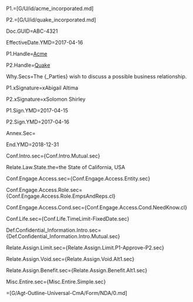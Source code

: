P1.=[G/U/id/acme_incorporated.md]

P2.=[G/U/id/quake_incorporated.md]

Doc.GUID=ABC-4321

EffectiveDate.YMD=2017-04-16

P1.Handle=<a href="#." class="definedterm">Acme</a>

P2.Handle=<a href="#." class="definedterm">Quake</a>

Why.Secs=The {_Parties} wish to discuss a possible business relationship.

P1.xSignature=xAbigail Altima

P2.xSignature=xSolomon Shirley

P1.Sign.YMD=2017-04-15

P2.Sign.YMD=2017-04-16

Annex.Sec=</i>

End.YMD=2018-12-31

Conf.Intro.sec={Conf.Intro.Mutual.sec}

Relate.Law.State.the=the State of California, USA

Conf.Engage.Access.sec={Conf.Engage.Access.Entity.sec}

Conf.Engage.Access.Role.sec={Conf.Engage.Access.Role.EmpsAndReps.cl}

Conf.Engage.Access.Cond.sec={Conf.Engage.Access.Cond.NeedKnow.cl}

Conf.Life.sec={Conf.Life.TimeLimit-FixedDate.sec}

Def.Confidential_Information.Intro.sec={Def.Confidential_Information.Intro.Mutual.sec}

Relate.Assign.Limit.sec={Relate.Assign.Limit.P1-Approve-P2.sec}

Relate.Assign.Void.sec={Relate.Assign.Void.Alt1.sec}

Relate.Assign.Benefit.sec={Relate.Assign.Benefit.Alt1.sec}

Misc.Entire.sec={Misc.Entire.Simple.sec}

=[G/Agt-Outline-Universal-CmA/Form/NDA/0.md]